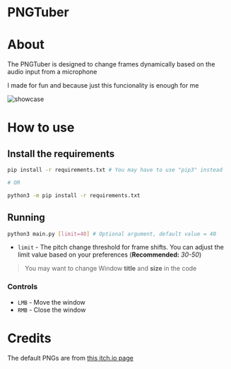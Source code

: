 # PNGTuber

# About
The PNGTuber is designed to change frames dynamically based
 on the audio input from a microphone

I made for fun and because just this funcionality is enough for me

![showcase](media/showcase.png)

# How to use
## Install the requirements
```bash
pip install -r requirements.txt # You may have to use "pip3" instead

# OR

python3 -m pip install -r requirements.txt
```

## Running
```sh
python3 main.py [limit=40] # Optional argument, default value = 40
```

- `limit` - The pitch change threshold for frame shifts. You can adjust the limit value based on your preferences (**Recommended:** *30-50*)

>You may want to change Window **title** and **size** in the code

### Controls
- `LMB` - Move the window
- `RMB` - Close the window



# Credits
The default PNGs are from [this itch.io page](https://vtuber-studio-dev.itch.io/pngtuber-avatar-cute-frog)